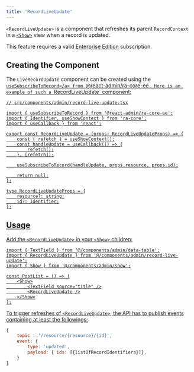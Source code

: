 ```yaml
---
title: 'RecordLiveUpdate'
---
```


`<RecordLiveUpdate>` is a component that refreshes its parent `RecordContext` in a [`<Show>`](./Show.md) view when a record is updated.

This feature requires a valid [Enterprise Edition](https://marmelab.com/ra-enterprise/) subscription.

## Creating the Component

The `LiveRecordUpdate` component can be created using the <a href="https://marmelab.com/ra-core/usesubscribetorecord/" target="_blank" rel="noreferrer">`useSubscribeToRecord</a> from `@react-admin/ra-core-ee`. Here is an example of such a `RecordLiveUpdate` component:

```tsx
// src/components/admin/record-live-update.tsx

import { useSubscribeToRecord } from '@react-admin/ra-core-ee';
import { Identifier, useShowContext } from 'ra-core';
import { useCallback } from 'react';

export const RecordLiveUpdate = (props: RecordLiveUpdateProps) => {
    const { refetch } = useShowContext();
    const handleUpdate = useCallback(() => {
        refetch();
    }, [refetch]);

    useSubscribeToRecord(handleUpdate, props.resource, props.id);

    return null;
};

type RecordLiveUpdateProps = {
    resource?: string;
    id?: Identifier;
};
```

## Usage

Add the `<RecordLiveUpdate>` in your `<Show>` children:

```tsx
import { TextField } from '@/components/admin/data-table';
import { RecordLiveUpdate } from '@/components/admin/record-live-update';
import { Show } from '@/components/admin/show';

const PostList = () => (
    <Show>
        <TextField source="title" />
        <RecordLiveUpdate />
    </Show>
);
```

To trigger refreshes of `<RecordLiveUpdate>`, the API has to publish events containing at least the followings:

```js
{
    topic : '/resource/{resource}/{id}',
    event: {
        type: 'updated',
        payload: { ids: [{listOfRecordIdentifiers}]},
    }
}
```
